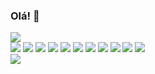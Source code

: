 ### Olá! 👋
<div>
<img heigh=165px src=https://github-readme-stats.vercel.app/api/top-langs/?username=vtrtga&layout=compact />
</div>
<div>
<img src=https://img.shields.io/badge/npm-CB3837?style=for-the-badge&logo=npm&logoColor=white/>
<img src=https://img.shields.io/badge/Node.js-339933?style=for-the-badge&logo=nodedotjs&logoColor=white/>
<img src=https://img.shields.io/badge/React-20232A?style=for-the-badge&logo=react&logoColor=61DAFB/>
<img src=https://img.shields.io/badge/React_Router-CA4245?style=for-the-badge&logo=react-router&logoColor=white/>
<img src=https://img.shields.io/badge/Redux-593D88?style=for-the-badge&logo=redux&logoColor=white/>
<img src=https://img.shields.io/badge/HTML5-E34F26?style=for-the-badge&logo=html5&logoColor=white/>
<img src=https://img.shields.io/badge/JavaScript-323330?style=for-the-badge&logo=javascript&logoColor=F7DF1E/>
<img src=https://img.shields.io/badge/json-5E5C5C?style=for-the-badge&logo=json&logoColor=white/>
<img src=https://img.shields.io/badge/eslint-3A33D1?style=for-the-badge&logo=eslint&logoColor=white/>
<img src=https://img.shields.io/badge/Bootstrap-563D7C?style=for-the-badge&logo=bootstrap&logoColor=white/>
<img src=https://img.shields.io/badge/MySQL-005C84?style=for-the-badge&logo=mysql&logoColor=white/>
</div>

<img src=https://www.codewars.com/users/vtrtga/badges/small/>
